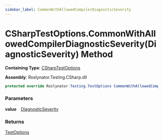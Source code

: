 ```yaml
---
sidebar_label: CommonWithAllowedCompilerDiagnosticSeverity
---
```


# CSharpTestOptions\.CommonWithAllowedCompilerDiagnosticSeverity\(DiagnosticSeverity\) Method

**Containing Type**: [CSharpTestOptions](../index.md)

**Assembly**: Roslynator\.Testing\.CSharp\.dll

```csharp
protected override Roslynator.Testing.TestOptions CommonWithAllowedCompilerDiagnosticSeverity(Microsoft.CodeAnalysis.DiagnosticSeverity value)
```

### Parameters

**value** &ensp; [DiagnosticSeverity](https://docs.microsoft.com/en-us/dotnet/api/microsoft.codeanalysis.diagnosticseverity)

### Returns

[TestOptions](../../../TestOptions/index.md)

